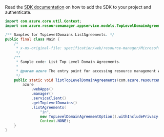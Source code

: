 Read the [SDK documentation](https://github.com/Azure/azure-sdk-for-java/blob/azure-resourcemanager_2.11.0/sdk/resourcemanager/azure-resourcemanager/README.md) on how to add the SDK to your project and authenticate.

```java
import com.azure.core.util.Context;
import com.azure.resourcemanager.appservice.models.TopLevelDomainAgreementOption;

/** Samples for TopLevelDomains ListAgreements. */
public final class Main {
    /*
     * x-ms-original-file: specification/web/resource-manager/Microsoft.DomainRegistration/stable/2021-03-01/examples/ListTopLevelDomainAgreements.json
     */
    /**
     * Sample code: List Top Level Domain Agreements.
     *
     * @param azure The entry point for accessing resource management APIs in Azure.
     */
    public static void listTopLevelDomainAgreements(com.azure.resourcemanager.AzureResourceManager azure) {
        azure
            .webApps()
            .manager()
            .serviceClient()
            .getTopLevelDomains()
            .listAgreements(
                "in",
                new TopLevelDomainAgreementOption().withIncludePrivacy(true).withForTransfer(false),
                Context.NONE);
    }
}
```
